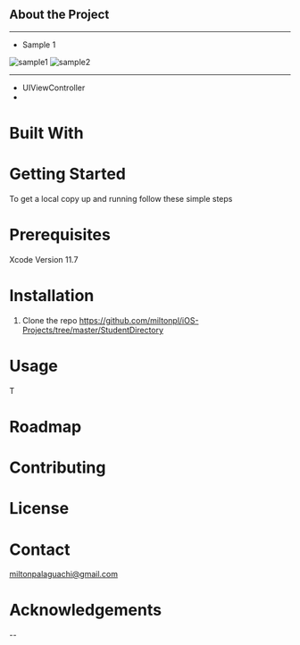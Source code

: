 
## About the Project
---
* Sample 1

![sample1](https://user-images.githubusercontent.com/24483674/94649032-ce6b1500-02c1-11eb-8d62-77a108d6a1cf.gif)
![sample2](https://user-images.githubusercontent.com/24483674/94649145-0c683900-02c2-11eb-8836-e8cb69eb2851.gif)

---
- UIViewController
-
# Built With

# Getting Started
To get a local copy up and running follow these simple steps
# Prerequisites
Xcode 
Version 11.7

# Installation
1. Clone the repo
https://github.com/miltonpl/iOS-Projects/tree/master/StudentDirectory

# Usage
T
# Roadmap
# Contributing
# License
# Contact
miltonpalaguachi@gmail.com

# Acknowledgements
--

